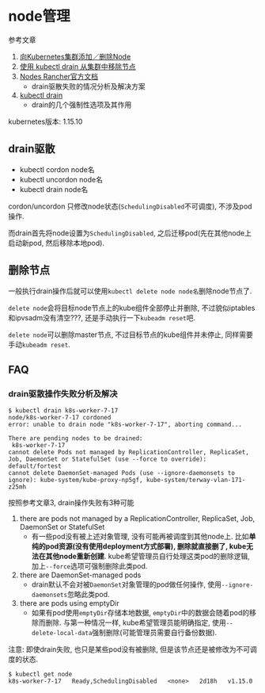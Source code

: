 # node管理

参考文章

1. [向Kubernetes集群添加／删除Node](https://blog.51cto.com/wutengfei/2113791)
2. [使用 kubectl drain 从集群中移除节点](https://www.cnblogs.com/weifeng1463/p/10359581.html)
3. [Nodes Rancher官方文档](https://rancher.com/docs/rancher/v2.x/en/cluster-admin/nodes/#aggressive-and-safe-draining-options-for-rancher-prior-to-v2-2-x)
    - drain驱散失败的情况分析及解决方案
4. [kubectl drain](http://kubernetes.kansea.com/docs/user-guide/kubectl/kubectl_drain/)
    - drain的几个强制性选项及其作用

kubernetes版本: 1.15.10

## drain驱散

- kubectl cordon node名
- kubectl uncordon node名
- kubectl drain node名

cordon/uncordon 只修改node状态(`SchedulingDisabled`不可调度), 不涉及pod操作.

而drain首先将node设置为`SchedulingDisabled`, 之后迁移pod(先在其他node上启动新pod, 然后移除本地pod).

## 删除节点

一般执行drain操作后就可以使用`kubectl delete node node名`删除node节点了.

`delete node`会将目标node节点上的kube组件全部停止并删除, 不过貌似iptables和ipvsadm没有清空???, 还是手动执行一下`kubeadm reset`吧.

`delete node`可以删除master节点, 不过目标节点的kube组件并未停止, 同样需要手动`kubeadm reset`.

## FAQ

### drain驱散操作失败分析及解决

```log
$ kubectl drain k8s-worker-7-17
node/k8s-worker-7-17 cordoned
error: unable to drain node "k8s-worker-7-17", aborting command...

There are pending nodes to be drained:
 k8s-worker-7-17
cannot delete Pods not managed by ReplicationController, ReplicaSet, Job, DaemonSet or StatefulSet (use --force to override): default/fortest
cannot delete DaemonSet-managed Pods (use --ignore-daemonsets to ignore): kube-system/kube-proxy-np5gf, kube-system/terway-vlan-171-z25mh
```

按照参考文章3, drain操作失败有3种可能

1. there are pods not managed by a ReplicationController, ReplicaSet, Job, DaemonSet or StatefulSet
    - 有一些pod没有被上述对象管理, 没有可能再被调度到其他node上. 比如**单纯的pod资源(没有使用deployment方式部署), 删除就直接删了, kube无法在其他node重新创建**. kube希望管理员自行处理这类pod的删除逻辑, 加上`--force`选项可强制删除此类pod.
2. there are DaemonSet-managed pods
    - drain默认不会对被`DaemonSet`对象管理的pod做任何操作, 使用`--ignore-daemonsets`忽略此类pod.
3. there are pods using emptyDir
    - 如果有pod使用`emptyDir`存储本地数据, `emptyDir`中的数据会随着pod的移除而删除. 与第一种情况一样, kube希望管理员能明确指定, 使用`--delete-local-data`强制删除(可能管理员需要自行备份数据).

注意: 即使drain失败, 也只是某些pod没有被删除, 但是该节点还是被修改为不可调度的状态.

```log
$ kubectl get node
k8s-worker-7-17   Ready,SchedulingDisabled   <none>   2d18h   v1.15.0
```

